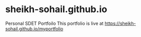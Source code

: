 # sheikh-sohail.github.io
Personal SDET Portfoilo
This portfolio is live at https://sheikh-sohail.github.io/myportfolio